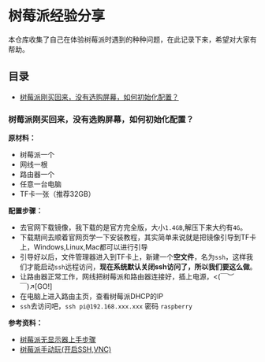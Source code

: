 # 树莓派经验分享

本仓库收集了自己在体验树莓派时遇到的种种问题，在此记录下来，希望对大家有帮助。

## 目录

- [树莓派刚买回来，没有选购屏幕，如何初始化配置？](#树莓派刚买回来没有选购屏幕如何初始化配置)

### 树莓派刚买回来，没有选购屏幕，如何初始化配置？

**原材料：**

- 树莓派一个
- 网线一根
- 路由器一个
- 任意一台电脑
- TF卡一张（推荐32GB）

**配置步骤：**

- 去官网下载镜像，我下载的是官方完全版，大小`1.4GB`,解压下来大约有`4G`。
- 下载期间去顺着官网页学一下安装教程，其实简单来说就是把镜像引导到TF卡上，Windows,Linux,Mac都可以进行引导
- 引导好以后，文件管理器进入到TF卡上，新建一个**空文件**，名为`ssh`，这样我们才能启动`ssh`远程访问，**现在系统默认关闭ssh访问了，所以我们要这么做**。
- 让路由器正常工作，网线把树莓派和路由器连接好，插上电源，<(￣︶￣)↗[GO!]
- 在电脑上进入路由主页，查看树莓派DHCP的IP
- `ssh`去访问吧，`ssh pi@192.168.xxx.xxx` 密码 `raspberry`

**参考资料：**

- [树莓派无显示器上手步骤](http://www.eeboard.com/bbs/forum.php?mod=viewthread&tid=27029)
- [树莓派手动玩(开启SSH,VNC)](http://www.jianshu.com/p/a011d01bdf51)
